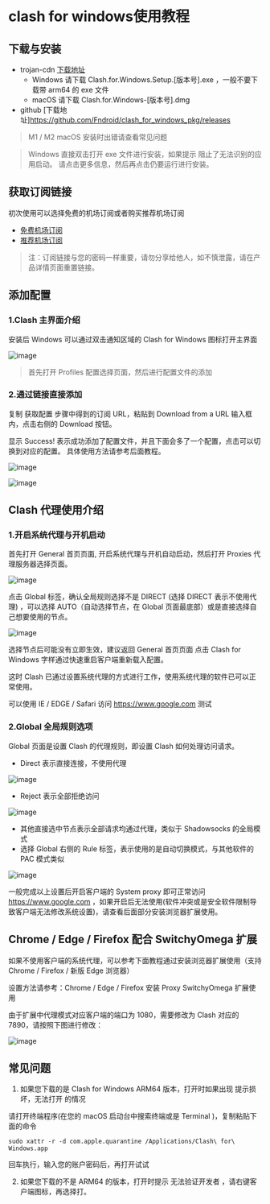 
# clash for windows使用教程

## 下载与安装

* trojan-cdn [下载地址](https://repo.trojan-cdn.com/clash_for_windows_pkg/LatestRelease/) 
    * Windows 请下载 Clash.for.Windows.Setup.[版本号].exe ，一般不要下载带 arm64 的 exe 文件
    * macOS 请下载 Clash.for.Windows-[版本号].dmg 
* github [下载地址]https://github.com/Fndroid/clash_for_windows_pkg/releases

> M1 / M2 macOS 安装时出错请查看常见问题

> Windows 直接双击打开 exe 文件进行安装，如果提示 阻止了无法识别的应用启动。 请点击更多信息，然后再点击仍要运行进行安装。

## 获取订阅链接

初次使用可以选择免费的机场订阅或者购买推荐机场订阅

* [免费机场订阅](https://github.com/winston779/clash/blob/main/%E5%85%8D%E8%B4%B9clash%E6%9C%BA%E5%9C%BA%E8%AE%A2%E9%98%85%E9%93%BE%E6%8E%A5.md)
* [推荐机场订阅](https://github.com/winston779/clash/blob/main/%E6%9C%80%E6%96%B0clash%E6%9C%BA%E5%9C%BA%E6%8E%A8%E8%8D%90.md)

> 注：订阅链接与您的密码一样重要，请勿分享给他人，如不慎泄露，请在产品详情页面重置链接。

## 添加配置

### 1.Clash 主界面介绍

安装后 Windows 可以通过双击通知区域的 Clash for Windows 图标打开主界面

![image](https://raw.githubusercontent.com/winston779/clash/main/imgs/cfw-1.png)

> 首先打开 Profiles 配置选择页面，然后进行配置文件的添加

### 2.通过链接直接添加

复制 获取配置 步骤中得到的订阅 URL，粘贴到 Download from a URL 输入框内，点击右侧的 Download 按钮。

显示 Success! 表示成功添加了配置文件，并且下面会多了一个配置，点击可以切换到对应的配置。 具体使用方法请参考后面教程。

![image](https://raw.githubusercontent.com/winston779/clash/main/imgs/cfw-2.png)

![image](https://raw.githubusercontent.com/winston779/clash/main/imgs/cfw-3.png)

## Clash 代理使用介绍

### 1.开启系统代理与开机启动

首先打开 General 首页页面, 开启系统代理与开机自动启动，然后打开 Proxies 代理服务器选择页面。

![image](https://raw.githubusercontent.com/winston779/clash/main/imgs/cfw-4.png)

点击 Global 标签，确认全局规则选择不是 DIRECT (选择 DIRECT 表示不使用代理) ，可以选择 AUTO（自动选择节点，在 Global 页面最底部）或是直接选择自己想要使用的节点。

![image](https://raw.githubusercontent.com/winston779/clash/main/imgs/cfw-5.png)

选择节点后可能没有立即生效，建议返回 General 首页页面 点击 Clash for Windows 字样通过快速重启客户端重新载入配置。

这时 Clash 已通过设置系统代理的方式进行工作，使用系统代理的软件已可以正常使用。

可以使用 IE / EDGE / Safari 访问 https://www.google.com 测试

### 2.Global 全局规则选项

Global 页面是设置 Clash 的代理规则，即设置 Clash 如何处理访问请求。

* Direct 表示直接连接，不使用代理

![image](https://raw.githubusercontent.com/winston779/clash/main/imgs/cfw-6.png)

* Reject 表示全部拒绝访问

![image](https://raw.githubusercontent.com/winston779/clash/main/imgs/cfw-7.png)

* 其他直接选中节点表示全部请求均通过代理，类似于 Shadowsocks 的全局模式
* 选择 Global 右侧的 Rule 标签，表示使用的是自动切换模式，与其他软件的 PAC 模式类似

![image](https://raw.githubusercontent.com/winston779/clash/main/imgs/cfw-8.png)

一般完成以上设置后开启客户端的 System proxy 即可正常访问 https://www.google.com ，如果开启后无法使用(软件冲突或是安全软件限制导致客户端无法修改系统设置)，请查看后面部分安装浏览器扩展使用。

## Chrome / Edge / Firefox 配合 SwitchyOmega 扩展

如果不使用客户端的系统代理，可以参考下面教程通过安装浏览器扩展使用（支持 Chrome / Firefox / 新版 Edge 浏览器）

设置方法请参考：Chrome / Edge / Firefox 安装 Proxy SwitchyOmega 扩展使用

由于扩展中代理模式对应客户端的端口为 1080，需要修改为 Clash 对应的 7890，请按照下图进行修改：

![image](https://raw.githubusercontent.com/winston779/clash/main/imgs/cfw-9.png)

## 常见问题

1. 如果您下载的是 Clash for Windows ARM64 版本，打开时如果出现 提示损坏，无法打开 的情况
 
请打开终端程序(在您的 macOS 启动台中搜索终端或是 Terminal )，复制粘贴下面的命令
 
```
sudo xattr -r -d com.apple.quarantine /Applications/Clash\ for\ Windows.app
```
回车执行，输入您的账户密码后，再打开试试
 
2. 如果您下载的不是 ARM64 的版本，打开时提示 无法验证开发者 ，请右键客户端图标，再选择打。
